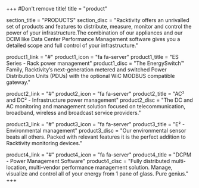 +++
#Don't remove title!
title = "product"

section_title = "PRODUCTS"
section_disc = "Racktivity offers an unrivalled set of products and features to distribute, measure, monitor and control the power of your infrastructure.The combination of our appliances and our DCIM like Data Center Performance Management software gives you a detailed scope and full control of your infrastructure."

product1_link = "#"
product1_icon = "fa fa-server"
product1_title = "ES Series - Rack power management"
product1_disc = "The EnergySwitch™ Family, Racktivity’s next-generation metered and switched Power Distribution Units (PDUs) with the optional WiC MODBUS compatible gateway."

product2_link = "#"
product2_icon = "fa fa-server"
product2_title = "AC² and DC² - Infrastructure power management"
product2_disc = "The DC and AC monitoring and management solution focused on telecommunication, broadband, wireless and broadcast service providers."

product3_link = "#"
product3_icon = "fa fa-server"
product3_title = "E² - Environmental management"
product3_disc = "Our environmental sensor beats all others. Packed with relevant features it is the perfect addition to Racktivity monitoring devices."

product4_link = "#"
product4_icon = "fa fa-server"
product4_title = "DCPM - Power Management Software"
product4_disc = "Fully distributed multi-location, multi-vendor performance management solution. Manage, visualize and control all of your energy from 1 pane of glass. Pure genius."
+++